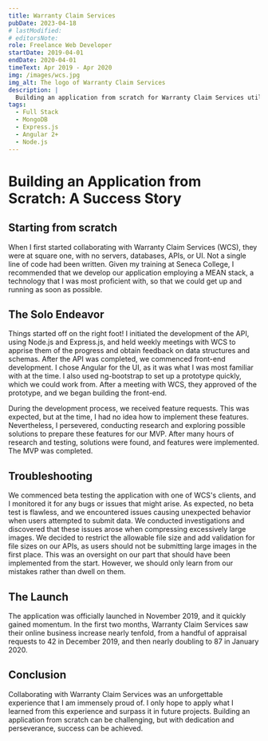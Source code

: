 ```yaml
---
title: Warranty Claim Services
pubDate: 2023-04-18
# lastModified:
# editorsNote: 
role: Freelance Web Developer
startDate: 2019-04-01
endDate: 2020-04-01
timeText: Apr 2019 - Apr 2020
img: /images/wcs.jpg
img_alt: The logo of Warranty Claim Services
description: |
  Building an application from scratch for Warranty Claim Services utilizing MEAN stack technology. The development process included the creation of the back-end API, the front-end, and troubleshooting issues, resulting in a successful launch in November 2019, with Warranty Claim Services seeing a significant increase in business.
tags:
  - Full Stack
  - MongoDB
  - Express.js
  - Angular 2+
  - Node.js
---
```


# Building an Application from Scratch: A Success Story

## Starting from scratch

When I first started collaborating with Warranty Claim Services (WCS), they were at square one, with no servers, databases, APIs, or UI. Not a single line of code had been written. Given my training at Seneca College, I recommended that we develop our application employing a MEAN stack, a technology that I was most proficient with, so that we could get up and running as soon as possible.

## The Solo Endeavor

Things started off on the right foot! I initiated the development of the API, using Node.js and Express.js, and held weekly meetings with WCS to apprise them of the progress and obtain feedback on data structures and schemas. After the API was completed, we commenced front-end development. I chose Angular for the UI, as it was what I was most familiar with at the time. I also used ng-bootstrap to set up a prototype quickly, which we could work from. After a meeting with WCS, they approved of the prototype, and we began building the front-end.

During the development process, we received feature requests. This was expected, but at the time, I had no idea how to implement these features. Nevertheless, I persevered, conducting research and exploring possible solutions to prepare these features for our MVP. After many hours of research and testing, solutions were found, and features were implemented. The MVP was completed.

## Troubleshooting

We commenced beta testing the application with one of WCS's clients, and I monitored it for any bugs or issues that might arise. As expected, no beta test is flawless, and we encountered issues causing unexpected behavior when users attempted to submit data. We conducted investigations and discovered that these issues arose when compressing excessively large images. We decided to restrict the allowable file size and add validation for file sizes on our APIs, as users should not be submitting large images in the first place. This was an oversight on our part that should have been implemented from the start. However, we should only learn from our mistakes rather than dwell on them.

## The Launch

The application was officially launched in November 2019, and it quickly gained momentum. In the first two months, Warranty Claim Services saw their online business increase nearly tenfold, from a handful of appraisal requests to 42 in December 2019, and then nearly doubling to 87 in January 2020.

## Conclusion

Collaborating with Warranty Claim Services was an unforgettable experience that I am immensely proud of. I only hope to apply what I learned from this experience and surpass it in future projects. Building an application from scratch can be challenging, but with dedication and perseverance, success can be achieved.
